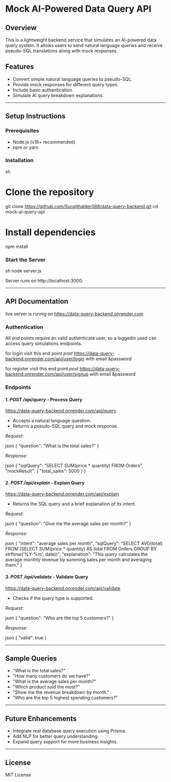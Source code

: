 # Mock AI-Powered Data Query API

## Overview

This is a lightweight backend service that simulates an AI-powered data query system. It allows users to send natural language queries and receive pseudo-SQL translations along with mock responses.

## Features

- Convert simple natural language queries to pseudo-SQL.
- Provide mock responses for different query types.
- Include basic authentication.
- Simulate AI query breakdown explanations.

---

## Setup Instructions

### Prerequisites

- Node.js (v16+ recommended)
- npm or yarn

### Installation

sh
# Clone the repository
git clone https://github.com/Surajithalder088/data-query-backend.git
cd mock-ai-query-api

# Install dependencies
npm install


### Start the Server

sh
node server.js


Server runs on http://localhost:3000.

---

## API Documentation

live server is runnig on  https://data-query-backend.onrender.com

### Authentication

All end points require an valid authenticate user, so a loggedin used can access query simulations endpoints.

for login visit this end point *post* https://data-query-backend.onrender.com/api/user/login  with email &password

for register visit this end point *post* https://data-query-backend.onrender.com/api/user/signup  with email &password

### Endpoints

#### 1. *POST /api/query* - Process Query
https://data-query-backend.onrender.com/api/query

- Accepts a natural language question.
- Returns a pseudo-SQL query and mock response.

*Request:*

json
{
  "question": "What is the total sales?"
}


*Response:*

json
{
  "sqlQuery": "SELECT SUM(price * quantity) FROM Orders",
  "mockResult": { "total_sales": 5000 }
}


#### 2. *POST /api/explain* - Explain Query
https://data-query-backend.onrender.com/api/explain

- Returns the SQL query and a brief explanation of its intent.

*Request:*

json
{
  "question": "Give me the average sales per month?"
}


*Response:*

json
{
  "intent": "average sales per month",
  "sqlQuery": "SELECT AVG(total) FROM (SELECT SUM(price * quantity) AS total FROM Orders GROUP BY strftime('%Y-%m', date))",
  "explanation": "This query calculates the average monthly revenue by summing sales per month and averaging them."
}


#### 3. *POST /api/validate* - Validate Query
https://data-query-backend.onrender.com/api/validate

- Checks if the query type is supported.

*Request:*

json
{
  "question": "Who are the top 5 customers?"
}


*Response:*

json
{
  "valid": true
}


---

## Sample Queries

- "What is the total sales?"
- "How many customers do we have?"
- "What is the average sales per month?"
- "Which product sold the most?"
- "Show me the revenue breakdown by month."
- "Who are the top 5 highest spending customers?"

---

## Future Enhancements

- Integrate real database query execution using Prisma.
- Add NLP for better query understanding.
- Expand query support for more business insights.

---

## License

MIT License